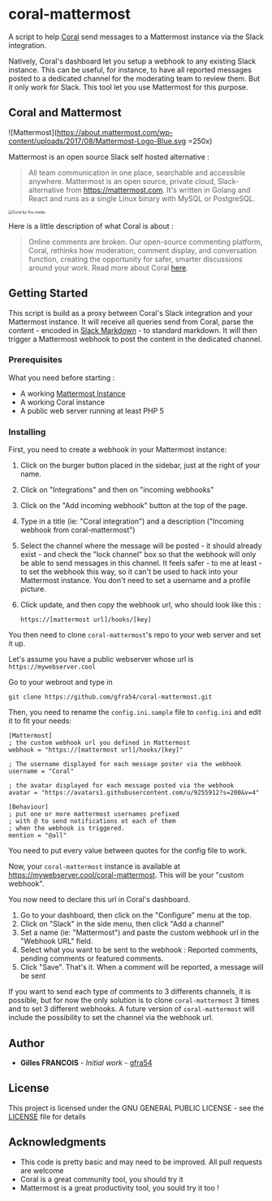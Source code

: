 # coral-mattermost
A script to help [Coral](https://coralproject.net/) send messages to a Mattermost instance via the Slack integration.

Natively, Coral's dashboard let you setup a webhook to any existing Slack instance. This can be useful, for instance, to have all reported messages posted to a dedicated channel for the moderating team to review them. But it only work for Slack. This tool let you use Mattermost for this purpose.

## Coral and Mattermost 

![Mattermost](https://about.mattermost.com/wp-content/uploads/2017/08/Mattermost-Logo-Blue.svg =250x)

Mattermost is an open source Slack self hosted alternative :

> All team communication in one place, searchable and accessible anywhere. Mattermost is an open source, private cloud, Slack-alternative from https://mattermost.com. It's written in Golang and React and runs as a single Linux binary with MySQL or PostgreSQL. 

<img src="https://cdn.vox-cdn.com/thumbor/104MCEWzKTgejtBSadMsOq1ZSnE=/0x0:1013x389/1200x0/filters:focal(0x0:1013x389):no_upscale()/cdn.vox-cdn.com/uploads/chorus_asset/file/19184651/Logo_horizontal_color__1_.png" alt="Coral by Vox media" style="zoom: 50%;" />

Here is a little description of what Coral is about : 

> Online comments are broken. Our open-source commenting platform, Coral, rethinks how moderation, comment display, and conversation function, creating the opportunity for safer, smarter discussions around your work. Read more about Coral [here](https://coralproject.net/talk).

## Getting Started

This script is build as a proxy between Coral's Slack integration and your Mattermost instance. It will receive all queries send from Coral, parse the content - encoded in [Slack Markdown](https://www.markdownguide.org/tools/slack/) - to standard markdown. It will then trigger a Mattermost webhook to post the content in the dedicated channel.

### Prerequisites

What you need before starting : 

- A working [Mattermost Instance](https://docs.mattermost.com/guides/administrator.html#installing-mattermost) 
- A working Coral instance
- A public web server running at least PHP 5



### Installing

First, you need to create a webhook in your Mattermost instance: 

1. Click on the burger button placed in the sidebar, just at the right of your name.

2. Click on "Integrations" and then on "incoming webhooks"

3.  Click on the "Add incoming webhook" button at the top of the page.

4. Type in a title (ie: "Coral integration") and a description ("Incoming webhook from coral-mattermost")

5. Select the channel where the message will be posted - it should already exist - and check the "lock channel" box so that the webhook will only be able to send messages in this channel. It feels safer - to me at least - to set the webhook this way, so it can't be used to hack into your Mattermost instance. You don't need to set a username and a profile picture.

6. Click update, and then copy the webhook url, who should look like this : 

   ```url
   https://[mattermost url]/hooks/[key]
   ```

   

You then need to clone `coral-mattermost`'s repo to your web server and set it up.

Let's assume you have a public webserver whose url is `https://mywebserver.cool`

Go to your webroot and type in

```shell
git clone https://github.com/gfra54/coral-mattermost.git
```

Then, you need to rename the `config.ini.sample` file to `config.ini` and edit it to fit your needs:

````
[Mattermost]
; the custom webhook url you defined in Mattermost
webhook = "https://[mattermost url]/hooks/[key]"

; The username displayed for each message poster via the webhook
username = "Coral"

; the avatar displayed for each message posted via the webhook 
avatar = "https://avatars1.githubusercontent.com/u/9255912?s=200&v=4"

[Behaviour]
; put one or more mattermost usernames prefixed 
; with @ to send notifications ot each of them
; when the webhook is triggered.
mention = "@all"
````

You need to put every value between quotes for the config file to work.

Now, your `coral-mattermost` instance is available at https://mywebserver.cool/coral-mattermost. This will be your "custom webhook".

You now need to declare this url in Coral's dashboard.

1. Go to your dashboard, then click on the "Configure" menu at the top.
2. Click on "Slack" in the side menu, then click "Add a channel"
3. Set a name (ie: "Mattermost") and paste the custom webhook url in the "Webhook URL" field.
4. Select what you want to be sent to the webhook : Reported comments, pending comments or featured comments.
5. Click "Save". That's it. When a comment will be reported, a message will be sent 

If you want to send each type of comments to 3 differents channels, it is possible, but for now the only solution is to clone `coral-mattermost` 3 times and to set 3 different webhooks. A future version of `coral-mattermost` will include the possibility to set the channel via the webhook url. 

## Author

* **Gilles FRANCOIS** - *Initial work* - [gfra54](https://github.com/gfra54)

## License

This project is licensed under the GNU GENERAL PUBLIC LICENSE - see the [LICENSE](LICENSE) file for details

## Acknowledgments

* This code is pretty basic and may need to be improved. All pull requests are welcome
* Coral is a great community tool, you should try it
* Mattermost is a great productivity tool, you sould try it too !

